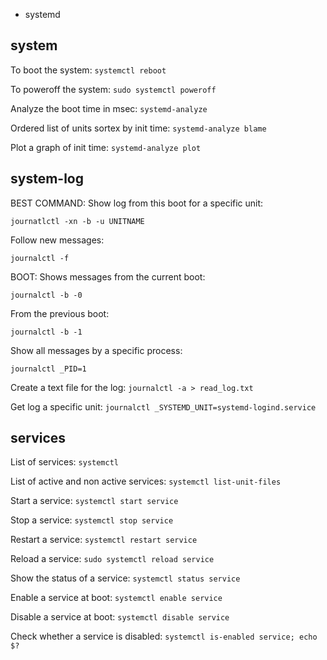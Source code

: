 
-  systemd


## system

To boot the system:
`systemctl reboot`

To poweroff the system:
`sudo systemctl poweroff`

Analyze the boot time in msec:
`systemd-analyze`

Ordered list of units sortex by init time:
`systemd-analyze blame`

Plot a graph of init time:
`systemd-analyze plot`



## system-log

BEST COMMAND:
Show log from this boot for a specific unit:

`journatlctl -xn -b -u UNITNAME`


Follow new messages:

`journalctl -f`


BOOT:
Shows messages from the current boot:

`journalctl -b -0`

From the previous boot:

`journalctl -b -1`


Show all messages by a specific process:

`journalctl _PID=1`


Create a text file for the log:
`journalctl -a > read_log.txt`

Get log a specific unit:
`journalctl _SYSTEMD_UNIT=systemd-logind.service`




## services

List of services:
`systemctl`

List of active and non active services:
`systemctl list-unit-files`

Start a service:
`systemctl start service`

Stop a service:
`systemctl stop service`

Restart a service:
`systemctl restart service`

Reload a service:
`sudo systemctl reload service`

Show the status of a service:
`systemctl status service`

Enable a service at boot:
`systemctl enable service`

Disable a service at boot:
`systemctl disable service`

Check whether a service is disabled:
`systemctl is-enabled service; echo $?`





